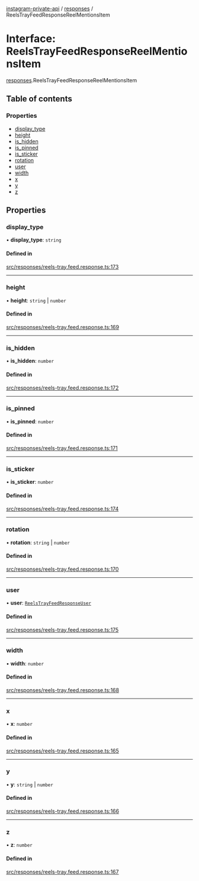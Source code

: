 [instagram-private-api](../../README.md) / [responses](../../modules/responses.md) / ReelsTrayFeedResponseReelMentionsItem

# Interface: ReelsTrayFeedResponseReelMentionsItem

[responses](../../modules/responses.md).ReelsTrayFeedResponseReelMentionsItem

## Table of contents

### Properties

- [display\_type](ReelsTrayFeedResponseReelMentionsItem.md#display_type)
- [height](ReelsTrayFeedResponseReelMentionsItem.md#height)
- [is\_hidden](ReelsTrayFeedResponseReelMentionsItem.md#is_hidden)
- [is\_pinned](ReelsTrayFeedResponseReelMentionsItem.md#is_pinned)
- [is\_sticker](ReelsTrayFeedResponseReelMentionsItem.md#is_sticker)
- [rotation](ReelsTrayFeedResponseReelMentionsItem.md#rotation)
- [user](ReelsTrayFeedResponseReelMentionsItem.md#user)
- [width](ReelsTrayFeedResponseReelMentionsItem.md#width)
- [x](ReelsTrayFeedResponseReelMentionsItem.md#x)
- [y](ReelsTrayFeedResponseReelMentionsItem.md#y)
- [z](ReelsTrayFeedResponseReelMentionsItem.md#z)

## Properties

### display\_type

• **display\_type**: `string`

#### Defined in

[src/responses/reels-tray.feed.response.ts:173](https://github.com/Nerixyz/instagram-private-api/blob/4971f34/src/responses/reels-tray.feed.response.ts#L173)

___

### height

• **height**: `string` \| `number`

#### Defined in

[src/responses/reels-tray.feed.response.ts:169](https://github.com/Nerixyz/instagram-private-api/blob/4971f34/src/responses/reels-tray.feed.response.ts#L169)

___

### is\_hidden

• **is\_hidden**: `number`

#### Defined in

[src/responses/reels-tray.feed.response.ts:172](https://github.com/Nerixyz/instagram-private-api/blob/4971f34/src/responses/reels-tray.feed.response.ts#L172)

___

### is\_pinned

• **is\_pinned**: `number`

#### Defined in

[src/responses/reels-tray.feed.response.ts:171](https://github.com/Nerixyz/instagram-private-api/blob/4971f34/src/responses/reels-tray.feed.response.ts#L171)

___

### is\_sticker

• **is\_sticker**: `number`

#### Defined in

[src/responses/reels-tray.feed.response.ts:174](https://github.com/Nerixyz/instagram-private-api/blob/4971f34/src/responses/reels-tray.feed.response.ts#L174)

___

### rotation

• **rotation**: `string` \| `number`

#### Defined in

[src/responses/reels-tray.feed.response.ts:170](https://github.com/Nerixyz/instagram-private-api/blob/4971f34/src/responses/reels-tray.feed.response.ts#L170)

___

### user

• **user**: [`ReelsTrayFeedResponseUser`](ReelsTrayFeedResponseUser.md)

#### Defined in

[src/responses/reels-tray.feed.response.ts:175](https://github.com/Nerixyz/instagram-private-api/blob/4971f34/src/responses/reels-tray.feed.response.ts#L175)

___

### width

• **width**: `number`

#### Defined in

[src/responses/reels-tray.feed.response.ts:168](https://github.com/Nerixyz/instagram-private-api/blob/4971f34/src/responses/reels-tray.feed.response.ts#L168)

___

### x

• **x**: `number`

#### Defined in

[src/responses/reels-tray.feed.response.ts:165](https://github.com/Nerixyz/instagram-private-api/blob/4971f34/src/responses/reels-tray.feed.response.ts#L165)

___

### y

• **y**: `string` \| `number`

#### Defined in

[src/responses/reels-tray.feed.response.ts:166](https://github.com/Nerixyz/instagram-private-api/blob/4971f34/src/responses/reels-tray.feed.response.ts#L166)

___

### z

• **z**: `number`

#### Defined in

[src/responses/reels-tray.feed.response.ts:167](https://github.com/Nerixyz/instagram-private-api/blob/4971f34/src/responses/reels-tray.feed.response.ts#L167)
